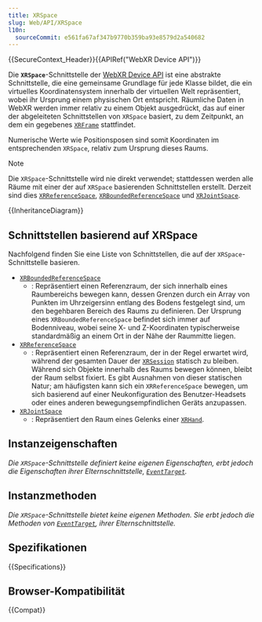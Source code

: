 ```yaml
---
title: XRSpace
slug: Web/API/XRSpace
l10n:
  sourceCommit: e561fa67af347b9770b359ba93e8579d2a540682
---
```


{{SecureContext_Header}}{{APIRef("WebXR Device API")}}

Die **`XRSpace`**-Schnittstelle der [WebXR Device API](/de/docs/Web/API/WebXR_Device_API) ist eine abstrakte Schnittstelle, die eine gemeinsame Grundlage für jede Klasse bildet, die ein virtuelles Koordinatensystem innerhalb der virtuellen Welt repräsentiert, wobei ihr Ursprung einem physischen Ort entspricht. Räumliche Daten in WebXR werden immer relativ zu einem Objekt ausgedrückt, das auf einer der abgeleiteten Schnittstellen von `XRSpace` basiert, zu dem Zeitpunkt, an dem ein gegebenes [`XRFrame`](/de/docs/Web/API/XRFrame) stattfindet.

Numerische Werte wie Positionsposen sind somit Koordinaten im entsprechenden `XRSpace`, relativ zum Ursprung dieses Raums.

> [!NOTE]
> Die `XRSpace`-Schnittstelle wird nie direkt verwendet; stattdessen werden alle Räume mit einer der auf `XRSpace` basierenden Schnittstellen erstellt. Derzeit sind dies [`XRReferenceSpace`](/de/docs/Web/API/XRReferenceSpace), [`XRBoundedReferenceSpace`](/de/docs/Web/API/XRBoundedReferenceSpace) und [`XRJointSpace`](/de/docs/Web/API/XRJointSpace).

{{InheritanceDiagram}}

## Schnittstellen basierend auf XRSpace

Nachfolgend finden Sie eine Liste von Schnittstellen, die auf der `XRSpace`-Schnittstelle basieren.

- [`XRBoundedReferenceSpace`](/de/docs/Web/API/XRBoundedReferenceSpace)
  - : Repräsentiert einen Referenzraum, der sich innerhalb eines Raumbereichs bewegen kann, dessen Grenzen durch ein Array von Punkten im Uhrzeigersinn entlang des Bodens festgelegt sind, um den begehbaren Bereich des Raums zu definieren. Der Ursprung eines `XRBoundedReferenceSpace` befindet sich immer auf Bodenniveau, wobei seine X- und Z-Koordinaten typischerweise standardmäßig an einem Ort in der Nähe der Raummitte liegen.
- [`XRReferenceSpace`](/de/docs/Web/API/XRReferenceSpace)
  - : Repräsentiert einen Referenzraum, der in der Regel erwartet wird, während der gesamten Dauer der [`XRSession`](/de/docs/Web/API/XRSession) statisch zu bleiben. Während sich Objekte innerhalb des Raums bewegen können, bleibt der Raum selbst fixiert. Es gibt Ausnahmen von dieser statischen Natur; am häufigsten kann sich ein `XRReferenceSpace` bewegen, um sich basierend auf einer Neukonfiguration des Benutzer-Headsets oder eines anderen bewegungsempfindlichen Geräts anzupassen.
- [`XRJointSpace`](/de/docs/Web/API/XRJointSpace)
  - : Repräsentiert den Raum eines Gelenks einer [`XRHand`](/de/docs/Web/API/XRHand).

## Instanzeigenschaften

_Die `XRSpace`-Schnittstelle definiert keine eigenen Eigenschaften, erbt jedoch die Eigenschaften ihrer Elternschnittstelle, [`EventTarget`](/de/docs/Web/API/EventTarget)._

## Instanzmethoden

_Die `XRSpace`-Schnittstelle bietet keine eigenen Methoden. Sie erbt jedoch die Methoden von [`EventTarget`](/de/docs/Web/API/EventTarget), ihrer Elternschnittstelle._

## Spezifikationen

{{Specifications}}

## Browser-Kompatibilität

{{Compat}}
